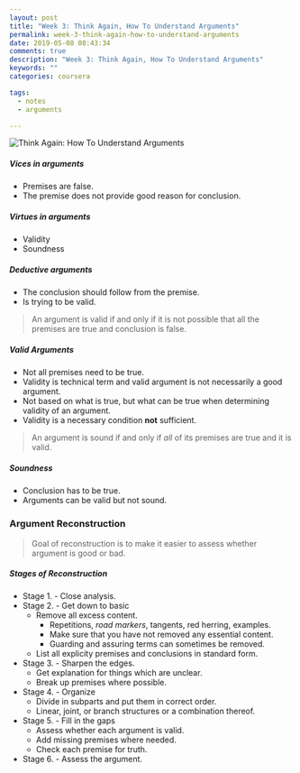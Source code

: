 ```yaml
---
layout: post
title: "Week 3: Think Again, How To Understand Arguments"
permalink: week-3-think-again-how-to-understand-arguments
date: 2019-05-08 08:43:34
comments: true
description: "Week 3: Think Again, How To Understand Arguments"
keywords: ""
categories: coursera

tags:
  - notes
  - arguments

---
```


![Think Again: How To Understand Arguments](/images/think-again.png)

##### Vices in arguments
* Premises are false.
* The premise does not provide good reason for conclusion.

##### Virtues in arguments
* Validity
* Soundness

##### Deductive arguments
* The conclusion should follow from the premise.
* Is trying to be valid.

> An argument is valid if and only if it is not possible that all the premises are true and conclusion is false.

##### Valid Arguments
* Not all premises need to be true.
* Validity is technical term and valid argument is not necessarily a good argument.
* Not based on what is true, but what can be true when determining validity of an argument.
* Validity is a necessary condition __not__ sufficient.

> An argument is sound if and only if _all_ of its premises are true and it is valid.

##### Soundness
* Conclusion has to be true.
* Arguments can be valid but not sound.

### Argument Reconstruction

> Goal of reconstruction is to make it easier to assess whether argument is good or bad.

##### Stages of Reconstruction
* Stage 1. - Close analysis.
* Stage 2. - Get down to basic
  * Remove all excess content.
    * Repetitions, _road markers_, tangents, red herring, examples.
    * Make sure that you have not removed any essential content.
    * Guarding and assuring terms can sometimes be removed.
  * List all explicity premises and conclusions in standard form.
* Stage 3. - Sharpen the edges.
  * Get explanation for things which are unclear.
  * Break up premises where possible.
* Stage 4. - Organize
  * Divide in subparts and put them in correct order.
  * Linear, joint, or branch structures or a combination thereof.
* Stage 5. - Fill in the gaps
  * Assess whether each argument is valid.
  * Add missing premises where needed.
  * Check each premise for truth.
* Stage 6. - Assess the argument.
